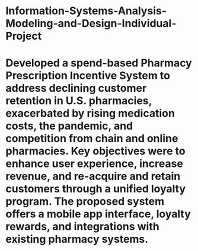 # Information-Systems-Analysis-Modeling-and-Design-Individual-Project
# Developed a spend-based Pharmacy Prescription Incentive System to address declining customer retention in U.S. pharmacies, exacerbated by rising medication costs, the pandemic, and competition from chain and online pharmacies. Key objectives were to enhance user experience, increase revenue, and re-acquire and retain customers through a unified loyalty program. The proposed system offers a mobile app interface, loyalty rewards, and integrations with existing pharmacy systems.
